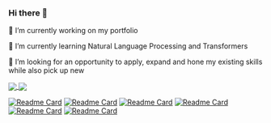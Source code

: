 ### Hi there 👋
🔭 I’m currently working on my portfolio  
  
🌱 I’m currently learning Natural Language Processing and Transformers  
  
👯 I’m looking for an opportunity to apply, expand and hone my existing skills while also pick up new

<a href="https://github.com/pedroandreou/github-readme-stats">
  <img align="center" src="https://github-readme-stats.vercel.app/api?username=pedroandreou&hide=contribs,prs&show_icons=true" />
</a>
<a href="https://github.com/pedroandreou/github-readme-stats">
  <img align="center" src="https://github-readme-stats.vercel.app/api/top-langs/?username=pedroandreou&langs_count=4&hide=Assembly,Pascal,Pawn,SCSS&layout=compact" />
</a>


<!--- Pinned repositories --->
[![Readme Card](https://github-readme-stats.vercel.app/api/pin/?username=pedroandreou&repo=Spartan-Warrior-Android-Game&show_icons=true)](https://github.com/pedroandreou/github-readme-stats)
[![Readme Card](https://github-readme-stats.vercel.app/api/pin/?username=pedroandreou&repo=Spartan-Warrior-Desktop-App&show_icons=true)](https://github.com/pedroandreou/github-readme-stats)
[![Readme Card](https://github-readme-stats.vercel.app/api/pin/?username=pedroandreou&repo=DroneSimulator&show_icons=true)](https://github.com/pedroandreou/github-readme-stats)
[![Readme Card](https://github-readme-stats.vercel.app/api/pin/?username=pedroandreou&repo=SMTP-Client-Server-Sides&show_icons=true)](https://github.com/pedroandreou/github-readme-stats)
[![Readme Card](https://github-readme-stats.vercel.app/api/pin/?username=pedroandreou&repo=DataAnalysisUsingTwitterApi&show_icons=true)](https://github.com/pedroandreou/github-readme-stats)
[![Readme Card](https://github-readme-stats.vercel.app/api/pin/?username=pedroandreou&repo=ImageCompDecomp&show_icons=true)](https://github.com/pedroandreou/github-readme-stats)

